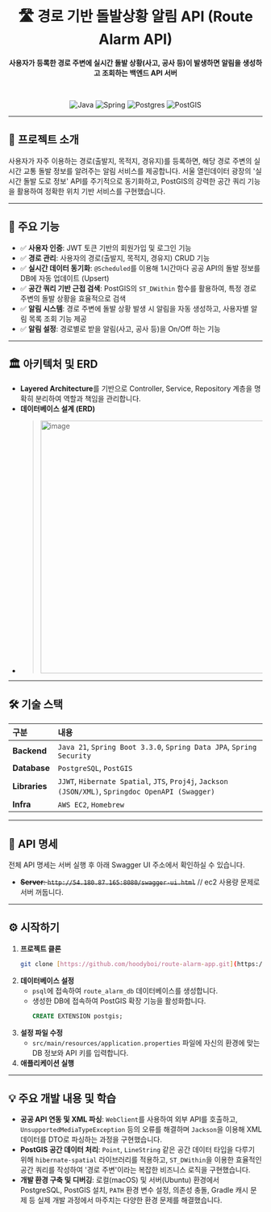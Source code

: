 <div align="center">

# 🛣️ 경로 기반 돌발상황 알림 API (Route Alarm API)

**사용자가 등록한 경로 주변에 실시간 돌발 상황(사고, 공사 등)이 발생하면 알림을 생성하고 조회하는 백엔드 API 서버**

</div>

<br>

<div align="center">

![Java](https://img.shields.io/badge/java-%23ED8B00.svg?style=for-the-badge&logo=openjdk&logoColor=white)
![Spring](https://img.shields.io/badge/spring-%236DB33F.svg?style=for-the-badge&logo=spring&logoColor=white)
![Postgres](https://img.shields.io/badge/postgresql-%23316192.svg?style=for-the-badge&logo=postgresql&logoColor=white)
![PostGIS](https://img.shields.io/badge/PostGIS-CC0000?style=for-the-badge&logo=postgresql&logoColor=white)

</div>

---

## 📖 프로젝트 소개

사용자가 자주 이용하는 경로(출발지, 목적지, 경유지)를 등록하면, 해당 경로 주변의 실시간 교통 돌발 정보를 알려주는 알림 서비스를 제공합니다. 서울 열린데이터 광장의 '실시간 돌발 도로 정보' API를 주기적으로 동기화하고, PostGIS의 강력한 공간 쿼리 기능을 활용하여 정확한 위치 기반 서비스를 구현했습니다.

---

## 🚀 주요 기능

- ✅ **사용자 인증**: JWT 토큰 기반의 회원가입 및 로그인 기능
- ✅ **경로 관리**: 사용자의 경로(출발지, 목적지, 경유지) CRUD 기능
- ✅ **실시간 데이터 동기화**: `@Scheduled`를 이용해 1시간마다 공공 API의 돌발 정보를 DB에 자동 업데이트 (Upsert)
- ✅ **공간 쿼리 기반 근접 검색**: PostGIS의 `ST_DWithin` 함수를 활용하여, 특정 경로 주변의 돌발 상황을 효율적으로 검색
- ✅ **알림 시스템**: 경로 주변에 돌발 상황 발생 시 알림을 자동 생성하고, 사용자별 알림 목록 조회 기능 제공
- ✅ **알림 설정**: 경로별로 받을 알림(사고, 공사 등)을 On/Off 하는 기능

---

## 🏛️ 아키텍처 및 ERD

- **Layered Architecture**를 기반으로 Controller, Service, Repository 계층을 명확히 분리하여 역할과 책임을 관리합니다.
- **데이터베이스 설계 (ERD)**
- 
  > <img width="700" height="500" alt="image" src="https://github.com/user-attachments/assets/820f2736-7404-443e-88f5-223c4400e60a" />

---

## 🛠️ 기술 스택

| 구분 | 내용 |
| :--- | :--- |
| **Backend** | `Java 21`, `Spring Boot 3.3.0`, `Spring Data JPA`, `Spring Security` |
| **Database** | `PostgreSQL`, `PostGIS` |
| **Libraries**| `JJWT`, `Hibernate Spatial`, `JTS`, `Proj4j`, `Jackson (JSON/XML)`, `Springdoc OpenAPI (Swagger)` |
| **Infra**| `AWS EC2`, `Homebrew` |

---

## 📝 API 명세

전체 API 명세는 서버 실행 후 아래 Swagger UI 주소에서 확인하실 수 있습니다.

- ~~**Server**: `http://54.180.87.165:8080/swagger-ui.html`~~ // ec2 사용량 문제로 서버 꺼둡니다.

---

## ⚙️ 시작하기

1.  **프로젝트 클론**
    ```bash
    git clone [https://github.com/hoodyboi/route-alarm-app.git](https://github.com/hoodyboi/route-alarm-app.git)
    ```
2.  **데이터베이스 설정**
    - `psql`에 접속하여 `route_alarm_db` 데이터베이스를 생성합니다.
    - 생성한 DB에 접속하여 PostGIS 확장 기능을 활성화합니다.
      ```sql
      CREATE EXTENSION postgis;
      ```
3.  **설정 파일 수정**
    - `src/main/resources/application.properties` 파일에 자신의 환경에 맞는 DB 정보와 API 키를 입력합니다.
4.  **애플리케이션 실행**

---

## 💡 주요 개발 내용 및 학습

- **공공 API 연동 및 XML 파싱**: `WebClient`를 사용하여 외부 API를 호출하고, `UnsupportedMediaTypeException` 등의 오류를 해결하며 `Jackson`을 이용해 XML 데이터를 DTO로 파싱하는 과정을 구현했습니다.
- **PostGIS 공간 데이터 처리**: `Point`, `LineString` 같은 공간 데이터 타입을 다루기 위해 `hibernate-spatial` 라이브러리를 적용하고, `ST_DWithin`을 이용한 효율적인 공간 쿼리를 작성하여 '경로 주변'이라는 복잡한 비즈니스 로직을 구현했습니다.
- **개발 환경 구축 및 디버깅**: 로컬(macOS) 및 서버(Ubuntu) 환경에서 PostgreSQL, PostGIS 설치, `PATH` 환경 변수 설정, 의존성 충돌, Gradle 캐시 문제 등 실제 개발 과정에서 마주치는 다양한 환경 문제를 해결했습니다.
